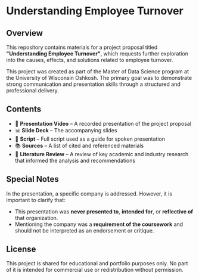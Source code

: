
# Understanding Employee Turnover

## Overview

This repository contains materials for a project proposal titled **"Understanding Employee Turnover"**, which requests further exploration into the causes, effects, and solutions related to employee turnover.

This project was created as part of the Master of Data Science program at the University of Wisconsin Oshkosh. The primary goal was to demonstrate strong communication and presentation skills through a structured and professional delivery.

## Contents

- 🎥 **Presentation Video** – A recorded presentation of the project proposal  
- 📊 **Slide Deck** – The accompanying slides  
- 📝 **Script** – Full script used as a guide for spoken presentation
- 📚 **Sources** – A list of cited and referenced materials
- 📖 **Literature Review** – A review of key academic and industry research that informed the analysis and recommendations


## Special Notes

In the presentation, a specific company is addressed. However, it is important to clarify that:
- This presentation was **never presented to**, **intended for**, or **reflective of** that organization.
- Mentioning the company was a **requirement of the coursework** and should not be interpreted as an endorsement or critique.

## License

This project is shared for educational and portfolio purposes only. No part of it is intended for commercial use or redistribution without permission.

